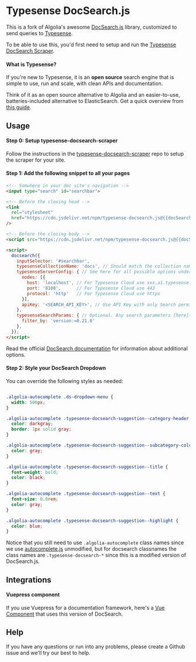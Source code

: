 # Typesense DocSearch.js

This is a fork of Algolia's awesome [DocSearch.js](https://github.com/algolia/docsearch) library, customized to send queries to [Typesense](https://typesense.org).

To be able to use this, you'd first need to setup and run the [Typesense DocSearch Scraper](https://github.com/typesense/typesense-docsearch-scraper).

#### What is Typesense? 

If you're new to Typesense, it is an **open source** search engine that is simple to use, run and scale, with clean APIs and documentation. 

Think of it as an open source alternative to Algolia and an easier-to-use, batteries-included alternative to ElasticSearch. Get a quick overview from [this guide](https://typesense.org/guide/).

## Usage

#### Step 0: Setup typesense-docsearch-scraper

Follow the instructions in the [typesense-docsearch-scraper](https://github.com/typesense/typesense-docsearch-scraper) repo to setup the scraper for your site.

#### Step 1: Add the following snippet to all your pages

```html
<!-- Somwhere in your doc site's navigation -->
<input type="search" id="searchbar">

<!-- Before the closing head -->
<link
  rel="stylesheet"
  href="https://cdn.jsdelivr.net/npm/typesense-docsearch.js@{{docSearchJSVersion}}/dist/cdn/docsearch.min.css"
/>

<!-- Before the closing body -->
<script src="https://cdn.jsdelivr.net/npm/typesense-docsearch.js@{{docSearchJSVersion}}/dist/cdn/docsearch.min.js"></script>

<script>
  docsearch({
    inputSelector: '#searchbar',
    typesenseCollectionName: 'docs', // Should match the collection name you mention in the docsearch scraper config.js
    typesenseServerConfig: { // See here for all possible options under this key: https://typesense.org/docs/0.20.0/api/authentication.html#search-delivery-network
      nodes: [{
        host: 'localhost', // For Typesense Cloud use xxx.a1.typesense.net
        port: '8108',      // For Typesense Cloud use 443
        protocol: 'http'   // For Typesense Cloud use https
      }],
      apiKey: '<SEARCH_API_KEY>', // Use API Key with only Search permissions
    },
    typesenseSearchParams: { // Optional. Any search parameters [here](https://typesense.org/docs/0.20.0/api/documents.html#arguments) can be used.
      filter_by: 'version:=0.21.0'
    },
  });
</script>
```

Read the official [DocSearch documentation](https://docsearch.algolia.com/docs/behavior#handleselected) for information about additional options.

#### Step 2: Style your DocSearch Dropdown

You can override the following styles as needed:

```css

.algolia-autocomplete .ds-dropdown-menu {
  width: 500px;
}

.algolia-autocomplete .typesense-docsearch-suggestion--category-header {
  color: darkgray;
  border: 1px solid gray;
}

.algolia-autocomplete .typesense-docsearch-suggestion--subcategory-column {
  color: gray;
}

.algolia-autocomplete .typesense-docsearch-suggestion--title {
  font-weight: bold;
  color: black;
}

.algolia-autocomplete .typesense-docsearch-suggestion--text {
  font-size: 0.8rem;
  color: gray;
}

.algolia-autocomplete .typesense-docsearch-suggestion--highlight {
  color: blue;
}
```

Notice that you still need to use `.algolia-autocomplete` class names since we use [autocomplete.js](https://github.com/algolia/autocomplete) unmodified, but for docsearch classnames the class names are `.typesense-docsearch-*` since this is a modified version of DocSearch.js.

## Integrations

#### Vuepress component

If you use Vuepress for a documentation framework, here's a [Vue Component](https://github.com/typesense/typesense-website/blob/master/docs-site/content/.vuepress/components/TypesenseSearchBox.vue) that uses this version of DocSearch.


## Help

If you have any questions or run into any problems, please create a Github issue and we'll try our best to help.
